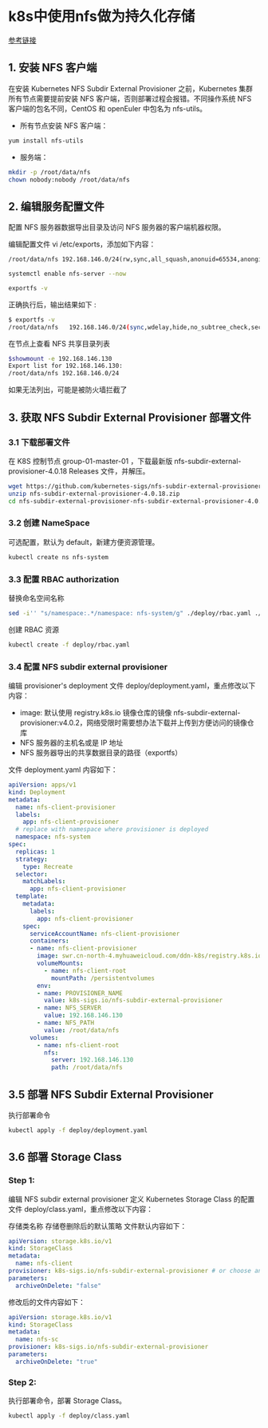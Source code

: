 # k8s中使用nfs做为持久化存储

[参考链接](https://mp.weixin.qq.com/s/FRZppup6W_AS2O-_CR1KFg)

## 1. 安装 NFS 客户端

在安装 Kubernetes NFS Subdir External Provisioner 之前，Kubernetes 集群所有节点需要提前安装 NFS 客户端，否则部署过程会报错。不同操作系统 NFS 客户端的包名不同，CentOS 和 openEuler 中包名为 nfs-utils。

- 所有节点安装 NFS 客户端：
```bash
yum install nfs-utils
```

- 服务端：
````bash
mkdir -p /root/data/nfs
chown nobody:nobody /root/data/nfs
````

## 2. 编辑服务配置文件
配置 NFS 服务器数据导出目录及访问 NFS 服务器的客户端机器权限。

编辑配置文件 vi /etc/exports，添加如下内容：

```txt
/root/data/nfs 192.168.146.0/24(rw,sync,all_squash,anonuid=65534,anongid=65534,no_subtree_check)
```

```bash
systemctl enable nfs-server --now

exportfs -v
```

正确执行后，输出结果如下 :

```bash
$ exportfs -v
/root/data/nfs   192.168.146.0/24(sync,wdelay,hide,no_subtree_check,sec=sys,rw,secure,root_squash,all_squash)
```

在节点上查看 NFS 共享目录列表
```bash
$showmount -e 192.168.146.130
Export list for 192.168.146.130:
/root/data/nfs 192.168.146.0/24
```

如果无法列出，可能是被防火墙拦截了

## 3. 获取 NFS Subdir External Provisioner 部署文件

### 3.1 下载部署文件 
在 K8S 控制节点 group-01-master-01 ，下载最新版 nfs-subdir-external-provisioner-4.0.18 Releases 文件，并解压。

````bash
wget https://github.com/kubernetes-sigs/nfs-subdir-external-provisioner/archive/refs/tags/nfs-subdir-external-provisioner-4.0.18.zip
unzip nfs-subdir-external-provisioner-4.0.18.zip
cd nfs-subdir-external-provisioner-nfs-subdir-external-provisioner-4.0.18/
````

### 3.2 创建 NameSpace
可选配置，默认为 default，新建方便资源管理。
````bash
kubectl create ns nfs-system
````

### 3.3 配置 RBAC authorization
替换命名空间名称
````bash
sed -i'' "s/namespace:.*/namespace: nfs-system/g" ./deploy/rbac.yaml ./deploy/deployment.yaml
````
创建 RBAC 资源
```bash
kubectl create -f deploy/rbac.yaml
```

### 3.4 配置 NFS subdir external provisioner
编辑 provisioner's deployment 文件 deploy/deployment.yaml，重点修改以下内容：

- image: 默认使用 registry.k8s.io 镜像仓库的镜像 nfs-subdir-external-provisioner:v4.0.2，网络受限时需要想办法下载并上传到方便访问的镜像仓库
- NFS 服务器的主机名或是 IP 地址
- NFS 服务器导出的共享数据目录的路径（exportfs）

文件 deployment.yaml 内容如下：

```yaml
apiVersion: apps/v1
kind: Deployment
metadata:
  name: nfs-client-provisioner
  labels:
    app: nfs-client-provisioner
  # replace with namespace where provisioner is deployed
  namespace: nfs-system
spec:
  replicas: 1
  strategy:
    type: Recreate
  selector:
    matchLabels:
      app: nfs-client-provisioner
  template:
    metadata:
      labels:
        app: nfs-client-provisioner
    spec:
      serviceAccountName: nfs-client-provisioner
      containers:
      - name: nfs-client-provisioner
        image: swr.cn-north-4.myhuaweicloud.com/ddn-k8s/registry.k8s.io/sig-storage/nfs-subdir-external-provisioner:v4.0.2
        volumeMounts:
          - name: nfs-client-root
            mountPath: /persistentvolumes
        env:
        - name: PROVISIONER_NAME
          value: k8s-sigs.io/nfs-subdir-external-provisioner
        - name: NFS_SERVER
          value: 192.168.146.130
        - name: NFS_PATH
          value: /root/data/nfs
      volumes:
        - name: nfs-client-root
          nfs:
            server: 192.168.146.130
            path: /root/data/nfs
```

## 3.5 部署 NFS Subdir External Provisioner
执行部署命令
```bash
kubectl apply -f deploy/deployment.yaml
```

## 3.6 部署 Storage Class

### Step 1:
编辑 NFS subdir external provisioner 定义 Kubernetes Storage Class 的配置文件  deploy/class.yaml，重点修改以下内容：

存储类名称
存储卷删除后的默认策略
文件默认内容如下：

```yaml
apiVersion: storage.k8s.io/v1
kind: StorageClass
metadata:
  name: nfs-client
provisioner: k8s-sigs.io/nfs-subdir-external-provisioner # or choose another name, must match deployment's env PROVISIONER_NAME'
parameters:
  archiveOnDelete: "false"
```
修改后的文件内容如下：

```yaml
apiVersion: storage.k8s.io/v1
kind: StorageClass
metadata:
  name: nfs-sc
provisioner: k8s-sigs.io/nfs-subdir-external-provisioner
parameters:
  archiveOnDelete: "true"

```

### Step 2:
执行部署命令，部署 Storage Class。

```bash
kubectl apply -f deploy/class.yaml
```